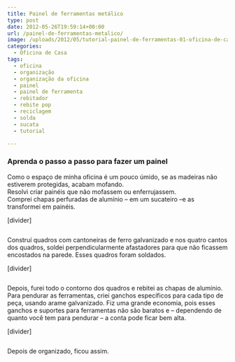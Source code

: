 ```yaml
---
title: Painel de ferramentas metálico
type: post
date: 2012-05-26T19:59:14+00:00
url: /painel-de-ferramentas-metalico/
image: /uploads/2012/05/tutorial-painel-de-ferramentas-01-oficina-de-casa.jpg
categories:
  - Oficina de Casa
tags:
  - oficina
  - organização
  - organização da oficina
  - painel
  - painel de ferramenta
  - rebitador
  - rebite pop
  - reciclagem
  - solda
  - sucata
  - tutorial

---
```

### Aprenda o passo a passo para fazer um painel

Como o espaço de minha oficina é um pouco úmido, se as madeiras não estiverem protegidas, acabam mofando.  
Resolvi criar painéis que não mofassem ou enferrujassem.  
Comprei chapas perfuradas de alumínio &#8211; em um sucateiro –e as transformei em painéis.

[divider]<figure class="dois">

<a href="/uploads/tutoriais/painel-de-ferramentas/tutorial-painel-de-ferramentas-02-oficina-de-casa.jpg" rel="prettyPhoto"><img src="/uploads/tutoriais/painel-de-ferramentas/thumbs/tutorial-painel-de-ferramentas-02-oficina-de-casa.jpg" alt="" /></a><a href="/uploads/tutoriais/painel-de-ferramentas/tutorial-painel-de-ferramentas-03-oficina-de-casa.jpg" rel="prettyPhoto"><img src="/uploads/tutoriais/painel-de-ferramentas/thumbs/tutorial-painel-de-ferramentas-03-oficina-de-casa.jpg" alt="" /></a></figure>

Construí quadros com cantoneiras de ferro galvanizado e nos quatro cantos dos quadros, soldei perpendicularmente afastadores para que não ficassem encostados na parede. Esses quadros foram soldados.

[divider]<figure class="quatro">

<a href="/uploads/tutoriais/painel-de-ferramentas/tutorial-painel-de-ferramentas-04-oficina-de-casa.jpg" rel="prettyPhoto"><img src="/uploads/tutoriais/painel-de-ferramentas/thumbs/tutorial-painel-de-ferramentas-04-oficina-de-casa.jpg" alt="" /></a><a href="/uploads/tutoriais/painel-de-ferramentas/tutorial-painel-de-ferramentas-05-oficina-de-casa.jpg" rel="prettyPhoto"><img src="/uploads/tutoriais/painel-de-ferramentas/thumbs/tutorial-painel-de-ferramentas-05-oficina-de-casa.jpg" alt="" /></a><a href="/uploads/tutoriais/painel-de-ferramentas/tutorial-painel-de-ferramentas-06-oficina-de-casa.jpg" rel="prettyPhoto"><img src="/uploads/tutoriais/painel-de-ferramentas/thumbs/tutorial-painel-de-ferramentas-06-oficina-de-casa.jpg" alt="" /></a><a href="/uploads/tutoriais/painel-de-ferramentas/tutorial-painel-de-ferramentas-07-oficina-de-casa.jpg" rel="prettyPhoto"><img src="/uploads/tutoriais/painel-de-ferramentas/thumbs/tutorial-painel-de-ferramentas-07-oficina-de-casa.jpg" alt="" /></a></figure>

Depois, furei todo o contorno dos quadros e rebitei as chapas de alumínio.  
Para pendurar as ferramentas, criei ganchos específicos para cada tipo de peça, usando arame galvanizado. Fiz uma grande economia, pois esses ganchos e suportes para ferramentas não são baratos e &#8211; dependendo de quanto você tem para pendurar &#8211; a conta pode ficar bem alta.

[divider]<figure class="tres">

<a href="/uploads/tutoriais/painel-de-ferramentas/tutorial-painel-de-ferramentas-08-oficina-de-casa.jpg" rel="prettyPhoto"><img src="/uploads/tutoriais/painel-de-ferramentas/thumbs/tutorial-painel-de-ferramentas-08-oficina-de-casa.jpg" alt="" /></a><a href="/uploads/tutoriais/painel-de-ferramentas/tutorial-painel-de-ferramentas-09-oficina-de-casa.jpg" rel="prettyPhoto"><img src="/uploads/tutoriais/painel-de-ferramentas/thumbs/tutorial-painel-de-ferramentas-09-oficina-de-casa.jpg" alt="" /></a><a href="/uploads/tutoriais/painel-de-ferramentas/tutorial-painel-de-ferramentas-10-oficina-de-casa.jpg" rel="prettyPhoto"><img src="/uploads/tutoriais/painel-de-ferramentas/thumbs/tutorial-painel-de-ferramentas-10-oficina-de-casa.jpg" alt="" /></a></figure>

Depois de organizado, ficou assim.
